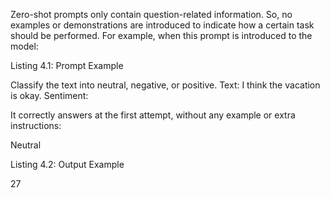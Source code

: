 Zero-shot prompts only contain question-related information. So, no examples or
demonstrations are introduced to indicate how a certain task should be performed. For
example, when this prompt is introduced to the model:

Listing 4.1: Prompt Example

Classify the text into neutral, negative, or positive.
Text: I think the vacation is okay.
Sentiment:

It correctly answers at the first attempt, without any example or extra instructions:

Neutral

Listing 4.2: Output Example

27